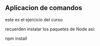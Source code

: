 ## Aplicacion de comandos

este es el ejercicio del curso

recuerden instalar los paquetes de Node asi:

npm install